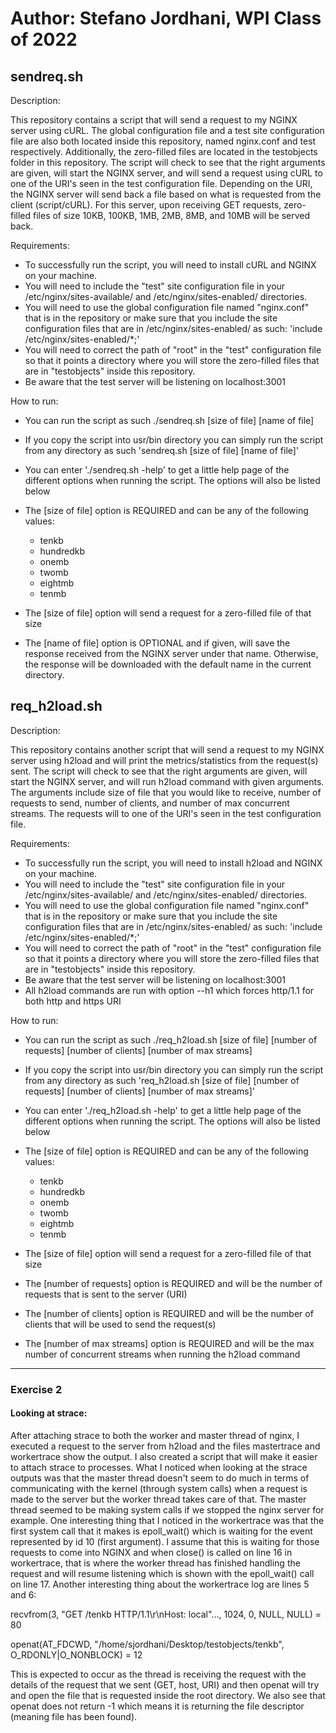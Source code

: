# Author: Stefano Jordhani, WPI Class of 2022
 
## sendreq.sh 

Description: 

This repository contains a script that will send a request to my NGINX server using cURL. The global configuration file and a test site configuration file are
also both located inside this repository, named nginx.conf and test respectively. Additionally, the zero-filled files are located in the testobjects folder in this repository. The script will check to see that the right arguments are
given, will start the NGINX server, and will send a request using cURL to one of the URI's seen in the test configuration file. Depending on the URI, the NGINX server will send back a file based on what is requested from the client (script/cURL). For this server, upon receiving GET requests, zero-
filled files of size 10KB, 100KB, 1MB, 2MB, 8MB, and 10MB will be served back.


Requirements: 

* To successfully run the script, you will need to install cURL and NGINX on your machine. 
* You will need to include the "test" site configuration file in your /etc/nginx/sites-available/ and /etc/nginx/sites-enabled/ directories. 
* You will need to use the global configuration file named "nginx.conf" that is in the repository or make sure that you include the site configuration files that are in /etc/nginx/sites-enabled/ as such: 'include /etc/nginx/sites-enabled/*;'
* You will need to correct the path of "root" in the "test" configuration file so that it points a directory where you will store the zero-filled files that are in "testobjects" inside this repository. 
* Be aware that the test server will be listening on localhost:3001 


How to run: 

* You can run the script as such ./sendreq.sh [size of file] [name of file] 
* If you copy the script into usr/bin directory you can simply run the script from any directory as such 'sendreq.sh [size of file] [name of file]' 
* You can enter './sendreq.sh -help' to get a little help page of the different options when running the script. The options will also be listed below
* The [size of file] option is REQUIRED and can be any of the following values: 
	* tenkb
	* hundredkb
	* onemb
	* twomb
	* eightmb
	* tenmb
	
* The [size of file] option will send a request for a zero-filled file of that size 
* The [name of file] option is OPTIONAL and if given, will save the response received from the NGINX server under that name. Otherwise, the response will be downloaded with the default name in the current directory. 


## req_h2load.sh

Description: 

This repository contains another script that will send a request to my NGINX server using h2load and will print the metrics/statistics from the request(s) sent. The script will check to see that the right arguments are
given, will start the NGINX server, and will run h2load command with given arguments. The arguments include size of file that you would like to receive, number of requests to send, number of clients, and number of max concurrent streams. The requests will to one of the URI's seen in the test configuration file.


Requirements: 

* To successfully run the script, you will need to install h2load and NGINX on your machine. 
* You will need to include the "test" site configuration file in your /etc/nginx/sites-available/ and /etc/nginx/sites-enabled/ directories. 
* You will need to use the global configuration file named "nginx.conf" that is in the repository or make sure that you include the site configuration files that are in /etc/nginx/sites-enabled/ as such: 'include /etc/nginx/sites-enabled/*;'
* You will need to correct the path of "root" in the "test" configuration file so that it points a directory where you will store the zero-filled files that are in "testobjects" inside this repository. 
* Be aware that the test server will be listening on localhost:3001 
* All h2load commands are run with option --h1 which forces http/1.1 for both http and https URI 


How to run: 

* You can run the script as such ./req_h2load.sh [size of file] [number of requests] [number of clients] [number of max streams]  
* If you copy the script into usr/bin directory you can simply run the script from any directory as such 'req_h2load.sh [size of file] [number of requests] [number of clients] [number of max streams]' 
* You can enter './req_h2load.sh -help' to get a little help page of the different options when running the script. The options will also be listed below
* The [size of file] option is REQUIRED and can be any of the following values: 
	* tenkb
	* hundredkb
	* onemb
	* twomb
	* eightmb
	* tenmb
	
* The [size of file] option will send a request for a zero-filled file of that size 
* The [number of requests] option is REQUIRED and will be the number of requests that is sent to the server (URI) 
* The [number of clients] option is REQUIRED and will be the number of clients that will be used to send the request(s) 
* The [number of max streams] option is REQUIRED and will be the max number of concurrent streams when running the h2load command


--- 

### Exercise 2 

#### Looking at strace: 

After attaching strace to both the worker and master thread of nginx, I executed a request to the server from h2load and the files mastertrace and workertrace show the output. I also created a script that will make it easier to attach strace to processes. What I noticed when looking at the strace outputs was that the master thread doesn't seem to do much in terms of communicating with the kernel (through system calls) when a request is made to the server but the worker thread takes care of that. The master thread seemed to be making system calls if we stopped the nginx server for example. One interesting thing that I noticed in the workertrace was that the first system call that it makes is epoll_wait() which is waiting for the event represented by id 10 (first argument). I assume that this is waiting for those requests to come into NGINX and when close() is called on line 16 in workertrace, that is where the worker thread has finished handling the request and will resume listening which is shown with the epoll_wait() call on line 17. Another interesting thing about the workertrace log are lines 5 and 6: 

recvfrom(3, "GET /tenkb HTTP/1.1\r\nHost: local"..., 1024, 0, NULL, NULL) = 80

openat(AT_FDCWD, "/home/sjordhani/Desktop/testobjects/tenkb", O_RDONLY|O_NONBLOCK) = 12

This is expected to occur as the thread is receiving the request with the details of the request that we sent (GET, host, URI) and then openat will try and open the file that is requested inside the root directory. We also see that openat does not return -1 which means it is returning the file descriptor (meaning file has been found).

